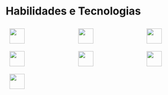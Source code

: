 # Habilidades e Tecnologias

<div style="display: flex; justify-content: space-between; align-items: center; flex-wrap: wrap;">

  <div style="flex-basis: 24%; padding: 10px;">
    <img src="https://upload.wikimedia.org/wikipedia/commons/thumb/d/d9/Node.js_logo.svg/40px-Node.js_logo.svg.png" width="40">
  </div>
  
  <div style="flex-basis: 24%; padding: 10px;">
    <img src="https://upload.wikimedia.org/wikipedia/commons/thumb/a/a7/React-icon.svg/40px-React-icon.svg.png" width="40">
  </div>
  
  <div style="flex-basis: 24%; padding: 10px;">
    <img src="https://upload.wikimedia.org/wikipedia/commons/thumb/6/61/HTML5_logo_and_wordmark.svg/40px-HTML5_logo_and_wordmark.svg.png" width="40">
  </div>
  
  <div style="flex-basis: 24%; padding: 10px;">
    <img src="https://upload.wikimedia.org/wikipedia/commons/thumb/d/d5/CSS3_logo_and_wordmark.svg/40px-CSS3_logo_and_wordmark.svg.png" width="40">
  </div>

  <div style="flex-basis: 24%; padding: 10px;">
    <img src="https://www.fastify.io/images/fastify-logo-color-dark-readme.svg" width="40">
  </div>
  
  <div style="flex-basis: 24%; padding: 10px;">
    <img src="https://upload.wikimedia.org/wikipedia/commons/thumb/2/29/Postgresql_elephant.svg/40px-Postgresql_elephant.svg.png" width="40">
  </div>

  <div style="flex-basis: 24%; padding: 10px;">
    <img src="https://upload.wikimedia.org/wikipedia/commons/thumb/f/f1/Microsoft_SQL_Server_Logo.svg/40px-Microsoft_SQL_Server_Logo.svg.png" width="40">
  </div>

</div>
